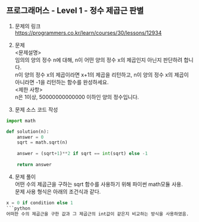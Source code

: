 프로그래머스 - Level 1 - 정수 제곱근 판별
-------------

1. 문제의 링크   
https://programmers.co.kr/learn/courses/30/lessons/12934    
2. 문제    
<문제설명>      
임의의 양의 정수 n에 대해, n이 어떤 양의 정수 x의 제곱인지 아닌지 판단하려 합니다.   
n이 양의 정수 x의 제곱이라면 x+1의 제곱을 리턴하고, n이 양의 정수 x의 제곱이 아니라면 -1을 리턴하는 함수를 완성하세요.    
<제한 사항>         
n은 1이상, 50000000000000 이하인 양의 정수입니다.      

3. 문제 소스 코드 작성      
```python
import math

def solution(n):
    answer = 0   
    sqrt = math.sqrt(n)
       
    answer = (sqrt+1)**2 if sqrt == int(sqrt) else -1
    
    return answer
```

4. 문제 풀이    
어떤 수의 제곱근을 구하는 sqrt 함수를 사용하기 위해 파이썬 math모듈 사용.      
문제 사용 형식은 아래의 조건식과 같다.      
```python
x = 0 if condition else 1  
```python
어떠한 수의 제곱근을 구한 값과 그 제곱근의 int값이 같은지 비교하는 방식을 사용하였음.  
